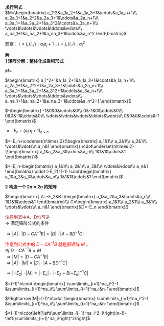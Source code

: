 **求行列式**  
 $M=\begin{bmatrix}  
a_1^2&a_1a_2+1&a_1a_3+1&\cdots&a_1a_n+1\\\  
a_2a_1+1&a_2^2&a_2a_3+1&\cdots&a_2a_n+1\\\  
a_3a_1+1&a_3a_2+1&a_3^2&\cdots&a_3a_n+1\\\  
\vdots&\vdots&\vdots&\ddots&\vdots\\\  
a_na_1+1&a_na_2+1&a_na_3+1&\cdots&a_n^2  
\end{bmatrix}$  
  
观察： $i\neq j,(i,j):a_ia_j+1；i=j,(i,i):a_i^2$  
  
**解**  
**1 矩阵分解：整体化成乘积形式**  
  
 $M=$  
  
 $\begin{bmatrix}  
a_1^2+1&a_1a_2+1&a_1a_3+1&\cdots&a_1a_n+1\\\  
a_2a_1+1&a_2^2+1&a_2a_3+1&\cdots&a_2a_n+1\\\  
a_3a_1+1&a_3a_2+1&a_3^2+1&\cdots&a_3a_n+1\\\  
\vdots&\vdots&\vdots&\ddots&\vdots\\\  
a_na_1+1&a_na_2+1&a_na_3+1&\cdots&a_n^2+1  
\end{bmatrix}$  
  
 $-\begin{bmatrix}  
-1&0&0&\cdots&0\\\  
0&-1&0&\cdots&0\\\  
0&0&-1&\cdots&0\\\  
\vdots&\vdots&\vdots&\ddots&\vdots\\\  
0&0&0&\cdots&-1  
\end{bmatrix}$  
  
 $=-E_n+(a_ia_j+1)_{n\times n}$  
  
 $=-E_n+\underset{n\times 2}{\begin{bmatrix}  
a_1&1\\\  
a_2&1\\\  
a_3&1\\\  
\vdots&\vdots\\\  
a_n&1  
\end{bmatrix}}  
\cdot\underset{n\times 2}{\begin{bmatrix}  
a_1&a_2&a_3&\cdots&a_n\\\  
1&1&1&\cdots&1  
\end{bmatrix}}$  
  
 $=-E_n-\begin{bmatrix}  
a_1&1\\\  
a_2&1\\\  
a_3&1\\\  
\vdots&\vdots\\\  
a_n&1  
\end{bmatrix}  
\cdot (-E_2)^{-1}  
\cdot\begin{bmatrix}  
a_1&a_2&a_3&\cdots&a_n\\\  
1&1&1&\cdots&1  
\end{bmatrix}$  
  
**2 构造一个 $2n\times 2n$ 的矩阵**  
  
 $\begin{bmatrix}  
A=-E_2&B=\begin{bmatrix}  
a_1&a_2&a_3&\cdots&a_n\\\  
1&1&1&\cdots&1  
\end{bmatrix}\\\  
C=\begin{bmatrix}  
a_1&1\\\  
a_2&1\\\  
a_3&1\\\  
\vdots&\vdots\\\  
a_n&1  
\end{bmatrix}&D=-E_n  
\end{bmatrix}$  
  
<font color=brown>注意到其中A，D均可逆</font>  
 $\Rightarrow$ 满足降阶公式的条件  
  
 $\Rightarrow  
|A|\cdot|D-CA^{-1}B|=|D|\cdot|A-BD^{-1}C|$  
  
<font color=red>注意到公式中的 $D-CA^{-1}B$ 就是原矩阵 $M$ </font>，  
令 $D-CA^{-1}B=M$  
 $\Rightarrow|M|=|D-CA^{-1}B|$  
 $\Rightarrow  
|A|\cdot|M|=|D|\cdot|A-BD^{-1}C|$  
  
 $\Rightarrow  
|-E_2|\cdot|M|=|-E_n|\cdot|-E_2-B(-E_n)^{-1}C|$  
  
 $=(-1)^n\cdot \begin{bmatrix}  
\sum\limits_{i=1}^na_i^2-1  
&\sum\limits_{i=1}^na_i\\\  
\sum\limits_{i=1}^na_i&n-1\end{bmatrix}$  
  
 $\Rightarrow|M|=(-1)^n\cdot \begin{bmatrix}  
\sum\limits_{i=1}^na_i^2-1  
&\sum\limits_{i=1}^na_i\\\  
\sum\limits_{i=1}^na_i&n-1\end{bmatrix}$  
  
 $=(-1)^n\cdot\left[\left(\sum\limits_{i=1}^na_i^2-1\right)(n-1)-\left(\sum\limits_{i=1}^na_i\right)^2\right]$  
